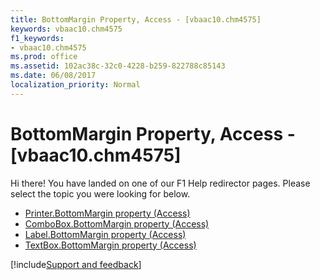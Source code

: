 ```yaml
---
title: BottomMargin Property, Access - [vbaac10.chm4575]
keywords: vbaac10.chm4575
f1_keywords:
- vbaac10.chm4575
ms.prod: office
ms.assetid: 102ac38c-32c0-4228-b259-822788c85143
ms.date: 06/08/2017
localization_priority: Normal
---
```



# BottomMargin Property, Access - [vbaac10.chm4575]

Hi there! You have landed on one of our F1 Help redirector pages. Please select the topic you were looking for below.

- [Printer.BottomMargin property (Access)](http://msdn.microsoft.com/library/db09e17d-8ef7-12f3-428d-1e6a0a551f4a%28Office.15%29.aspx)
- [ComboBox.BottomMargin property (Access)](http://msdn.microsoft.com/library/aaabb534-e328-fb1d-92bc-4cbab0e0469f%28Office.15%29.aspx)
- [Label.BottomMargin property (Access)](http://msdn.microsoft.com/library/0d2a1de9-0aea-5bbd-22b7-5b99678240be%28Office.15%29.aspx)
- [TextBox.BottomMargin property (Access)](http://msdn.microsoft.com/library/a6ef1155-24c8-1254-614b-c912fda8dae2%28Office.15%29.aspx)

[!include[Support and feedback](~/includes/feedback-boilerplate.md)]